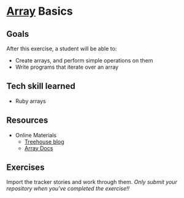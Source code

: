 # [Array](http://en.wikipedia.org/wiki/Array_data_structure) Basics

## Goals

After this exercise, a student will be able to:

* Create arrays, and perform simple operations on them
* Write programs that iterate over an array

## Tech skill learned

* Ruby arrays

## Resources

* Online Materials
  * [Treehouse blog](http://blog.teamtreehouse.com/ruby-arrays)
  * [Array Docs](http://www.ruby-doc.org/core-2.1.2/Array.html)
    

## Exercises

Import the tracker stories and work through them. *Only submit your repository when you've completed the exercise!!*
